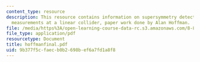 ```yaml
---
content_type: resource
description: This resource contains information on supersymmetry detection and precision
  measurements at a linear collider, paper work done by Alan Hoffman.
file: /media/https%3A/open-learning-course-data-rc.s3.amazonaws.com/8-811-particle-physics-ii-fall-2005/9b377f5cfaecb0b2698bef6a7fd1a8f8_hoffmanfinal.pdf
file_type: application/pdf
resourcetype: Document
title: hoffmanfinal.pdf
uid: 9b377f5c-faec-b0b2-698b-ef6a7fd1a8f8
---
```

